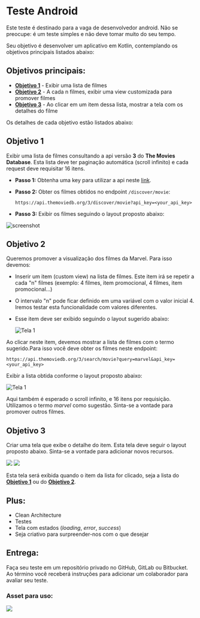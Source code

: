 # Teste Android

Este teste é destinado para a vaga de desenvolvedor android. Não se preocupe: é um teste simples e não deve tomar muito do seu tempo.

Seu objetivo é desenvolver um aplicativo em Kotlin, contemplando  os objetivos principais listados abaixo:

## Objetivos principais:
* **[Objetivo 1](#objetivo-1)** - Exibir uma lista de filmes 
* **[Objetivo 2](#objetivo-2)** - A cada n filmes, exibir uma view customizada para promover filmes
* **[Objetivo 3](#objetivo-3)** - Ao clicar em um item dessa lista, mostrar a tela com os detalhes do filme

Os detalhes de cada objetivo estão listados abaixo:

## Objetivo 1
Exibir uma lista de filmes consultando a api versão **3** do **The Movies Database**. Esta lista deve ter paginação automática (scroll infinito) e cada request deve requisitar 16 itens.
* **Passo 1:** Obtenha uma key para utilizar a api neste [link](https://developers.themoviedb.org/3/getting-started/introduction).
* **Passo 2:** Obter os filmes obtidos no endpoint `/discover/movie`:

   ```https://api.themoviedb.org/3/discover/movie?api_key=<your_api_key>```
* **Passo 3:** Exibir os filmes seguindo o layout proposto abaixo:

![screenshot](assets/Android-1.png)


## Objetivo 2
Queremos promover a visualização dos filmes da Marvel. Para isso devemos:
* Inserir um item (custom view) na lista de filmes. Este item irá se repetir a cada "n" filmes (exemplo: 4 filmes, item promocional, 4 filmes, item promocional...)
* O intervalo "n" pode ficar definido em uma variável com o valor inicial 4. Iremos testar esta funcionalidade com valores diferentes.
* Esse item deve ser exibido seguindo o layout sugerido abaixo:

  ![Tela 1](assets/android-3.png)

Ao clicar neste item, devemos mostrar a lista de filmes com o termo sugerido.Para isso você deve obter os filmes neste endpoint:

```https://api.themoviedb.org/3/search/movie?query=marvel&api_key=<your_api_key>```

Exibir a lista obtida conforme o layout proposto abaixo:

  ![Tela 1](assets/Android-1.0.png)

Aqui também é esperado o scroll infinito, e 16 itens por requisição.
Utilizamos o termo *marvel* como sugestão. Sinta-se a vontade para promover outros filmes.

## Objetivo 3
Criar uma tela que exibe o detalhe do item. Esta tela deve seguir o layout proposto abaixo. Sinta-se a vontade para adicionar novos recursos.

![](assets/Android-2.0.png)
![](assets/Android-2.png)

Esta tela será exibida quando o item da lista for clicado, seja a lista do **[Objetivo 1](#objetivo-1)** ou do **[Objetivo 2](#objetivo-2)**.

## Plus:
* Clean Architecture
* Testes
* Tela com estados (*loading*, *error*, *success*)
* Seja criativo para surpreender-nos com o que desejar

## Entrega:
Faça seu teste em um repositório privado no GitHub, GitLab ou Bitbucket. Ao término você receberá instruções para adicionar um colaborador para avaliar seu teste.

### Asset para uso:

![](assets/captain-marvel.png)

